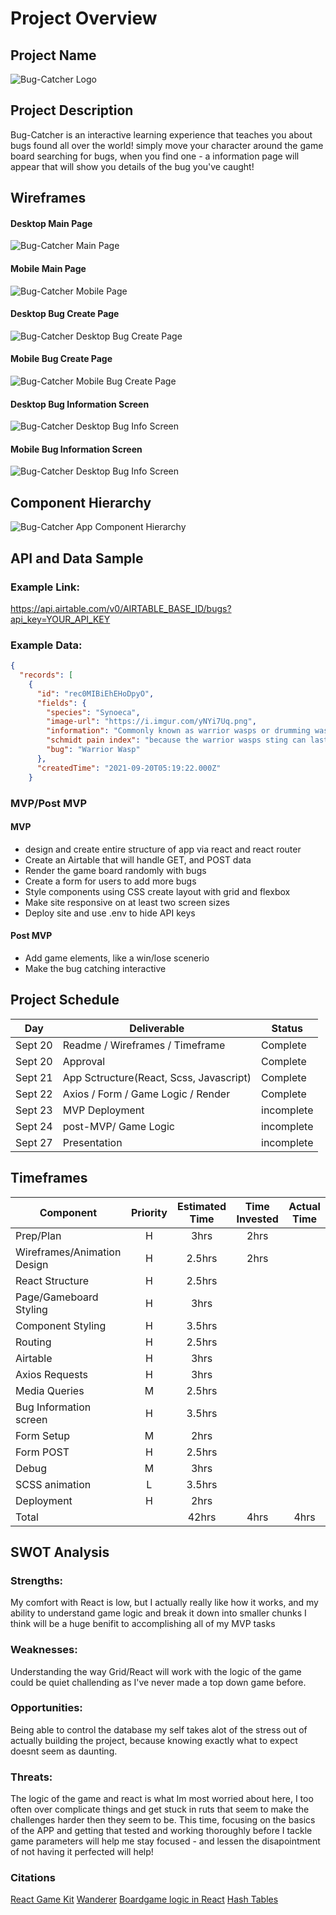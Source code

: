 # Project Overview

## Project Name

![Bug-Catcher Logo](https://i.imgur.com/qykm16l.png)

## Project Description

Bug-Catcher is an interactive learning experience that teaches you about bugs found all over the world! simply move your character around the game board searching for bugs, when you find one - a information page will appear that will show you details of the bug you've caught! 


## Wireframes



#### Desktop Main Page
![Bug-Catcher Main Page](https://i.imgur.com/WgEPBv6.png)

#### Mobile Main Page
![Bug-Catcher Mobile Page](https://i.imgur.com/0G40Ohg.png)

#### Desktop Bug Create Page
![Bug-Catcher Desktop Bug Create Page](https://i.imgur.com/XfrOAKr.png)

#### Mobile Bug Create Page
![Bug-Catcher Mobile Bug Create Page](https://i.imgur.com/9xxH5Gt.png)

#### Desktop Bug Information Screen
![Bug-Catcher Desktop Bug Info Screen](https://i.imgur.com/otJwrXH.png)

#### Mobile Bug Information Screen
![Bug-Catcher Desktop Bug Info Screen](https://i.imgur.com/xvUhqVS.png)

## Component Hierarchy

![Bug-Catcher App Component Hierarchy](https://i.imgur.com/TBmKxhE.png)

## API and Data Sample

### Example Link:

https://api.airtable.com/v0/AIRTABLE_BASE_ID/bugs?api_key=YOUR_API_KEY

### Example Data:

```json
{
  "records": [
    {
      "id": "rec0MIBiEhEHoDpyO",
      "fields": {
        "species": "Synoeca",
        "image-url": "https://i.imgur.com/yNYi7Uq.png",
        "information": "Commonly known as warrior wasps or drumming wasps, they are known for their aggressive behavior, a threat display consisting of multiple insects guarding a nest beating their wings in a synchronized fashion, and an extremely painful sting.",
        "schmidt pain index": "because the warrior wasps sting can last up to 150 minutes, it is ranked as the second most painful sting on the Schmidt pain index! Ouch!!",
        "bug": "Warrior Wasp"
      },
      "createdTime": "2021-09-20T05:19:22.000Z"
    }
```

### MVP/Post MVP

#### MVP

- design and create entire structure of app via react and react router
- Create an Airtable that will handle GET, and POST data 
- Render the game board randomly with bugs
- Create a form for users to add more bugs
- Style components using CSS create layout with grid and flexbox
- Make site responsive on at least two screen sizes
- Deploy site and use .env to hide API keys

#### Post MVP

- Add game elements, like a win/lose scenerio
- Make the bug catching interactive 

## Project Schedule

| Day        | Deliverable                                   | Status   |
| ---------- | --------------------------------------------- | -------- |
| Sept 20    | Readme / Wireframes / Timeframe               | Complete |
| Sept 20    | Approval                                      | Complete |
| Sept 21    | App Sctructure(React, Scss, Javascript)       | Complete |
| Sept 22    | Axios / Form / Game Logic / Render            | Complete |
| Sept 23    | MVP Deployment                                |incomplete|
| Sept 24    | post-MVP/ Game Logic                          |incomplete|
| Sept 27    | Presentation                                  |incomplete|      
## Timeframes

| Component                     | Priority | Estimated Time | Time Invested | Actual Time |
| ----------------------------- | :------: | :------------: | :-----------: | :---------: |
| Prep/Plan                     |    H     |     3hrs       |     2hrs      |             |
| Wireframes/Animation Design   |    H     |     2.5hrs     |     2hrs      |             |
| React Structure               |    H     |     2.5hrs     |               |             |
| Page/Gameboard Styling        |    H     |     3hrs       |               |             |
| Component Styling             |    H     |     3.5hrs     |               |             |
| Routing                       |    H     |     2.5hrs     |               |             |
| Airtable                      |    H     |     3hrs       |               |             |
| Axios Requests                |    H     |     3hrs       |               |             |
| Media Queries                 |    M     |     2.5hrs     |               |             |  
| Bug Information screen        |    H     |     3.5hrs     |               |             |
| Form Setup                    |    M     |     2hrs       |               |             |
| Form POST                     |    H     |     2.5hrs     |               |             |
| Debug                         |    M     |     3hrs       |               |             |
| SCSS animation                |    L     |     3.5hrs     |               |             |
|Deployment                     |    H     |     2hrs       |               |             |
| Total                         |          |     42hrs      |     4hrs      |    4hrs     |

## SWOT Analysis

### Strengths:

My comfort with React is low, but I actually really like how it works,  and my ability to understand game logic and break it down into smaller chunks I think will be a huge benifit to accomplishing all of my MVP tasks 

### Weaknesses:

Understanding the way Grid/React will work with the logic of the game could be quiet challending as I've never made a top down game before.

### Opportunities:

Being able to control the database my self takes alot of the stress out of actually building the project, because knowing exactly what to expect doesnt seem as daunting. 

### Threats:

The logic of the game and react is what Im most worried about here, I too often over complicate things and get stuck in ruts that seem to make the challenges harder then they seem to be. This time, focusing on the basics of the APP and getting that tested and working thoroughly before I tackle game parameters will help me stay focused - and lessen the disapointment of not having it perfected will help!

### Citations
[React Game Kit](https://github.com/FormidableLabs/react-game-kit)
[Wanderer](https://github.com/ddbrennan/wander)
[Boardgame logic in React](https://medium.com/@tylercmasterson/board-game-logic-in-react-199d6983fc23)
[Hash Tables](https://www.youtube.com/watch?v=S5NY1fqisSY)
